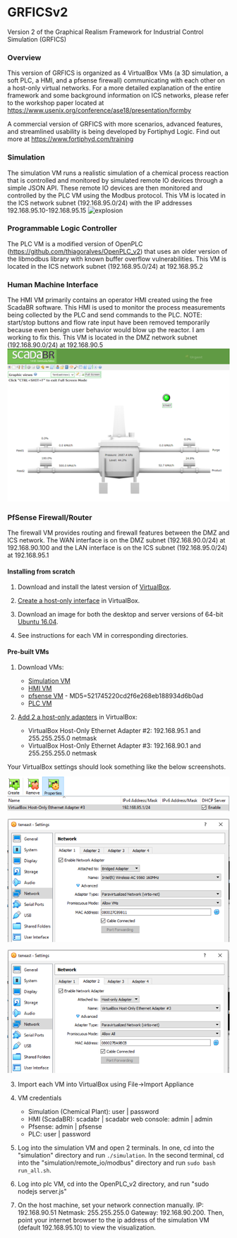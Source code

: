 # GRFICSv2
Version 2 of the Graphical Realism Framework for Industrial Control Simulation (GRFICS)

### Overview

This version of GRFICS is organized as 4 VirtualBox VMs (a 3D simulation, a soft PLC, a HMI, and a pfsense firewall) communicating with each other on a host-only virtual networks. For a more detailed explanation of the entire framework and some background information on ICS networks, please refer to the workshop paper located at https://www.usenix.org/conference/ase18/presentation/formby

A commercial version of GRFICS with more scenarios, advanced features, and streamlined usability is being developed by Fortiphyd Logic. Find out more at https://www.fortiphyd.com/training

### Simulation

The simulation VM runs a realistic simulation of a chemical process reaction that is controlled and monitored by simulated remote IO devices through a simple JSON API. These remote IO devices are then monitored and controlled by the PLC VM using the Modbus protocol. This VM is located in the ICS network subnet (192.168.95.0/24) with the IP addresses 192.168.95.10-192.168.95.15
![explosion](figures/explosion.png)

### Programmable Logic Controller

The PLC VM is a modified version of OpenPLC (https://github.com/thiagoralves/OpenPLC_v2) that uses an older version of the libmodbus library with known buffer overflow vulnerabilities. This VM is located in the ICS network subnet (192.168.95.0/24) at 192.168.95.2

### Human Machine Interface

The HMI VM primarily contains an operator HMI created using the free ScadaBR software. This HMI is used to monitor the process measurements being collected by the PLC and send commands to the PLC. NOTE: start/stop buttons and flow rate input have been removed temporarily because even benign user behavior would blow up the reactor. I am working to fix this. This VM is located in the DMZ network subnet (192.168.90.0/24) at 192.168.90.5
![hmi](figures/hmi.png)


### PfSense Firewall/Router

The firewall VM provides routing and firewall features between the DMZ and ICS network. The WAN interface is on the DMZ subnet (192.168.90.0/24) at 192.168.90.100 and the LAN interface is on the ICS subnet (192.168.95.0/24) at 192.168.95.1

#### Installing from scratch

1. Download and install the latest version of [VirtualBox](https://www.virtualbox.org/wiki/Downloads).

2. [Create a host-only interface](https://www.virtualbox.org/manual/ch06.html#network_hostonly) in VirtualBox.

3. Download an image for both the desktop and server versions of 64-bit [Ubuntu 16.04](http://releases.ubuntu.com/16.04/).

4. See instructions for each VM in corresponding directories.

#### Pre-built VMs

1. Download VMs:

   - [Simulation VM](https://netorgft4230013-my.sharepoint.com/:u:/g/personal/sbryce_fortiphyd_com/EX1dehhUo0ZJrdIjFyjngQ4B7khfnl1avUfWMRzwQ3MvUQ?e=uURdXd)
   - [HMI VM](https://netorgft4230013-my.sharepoint.com/:u:/g/personal/sbryce_fortiphyd_com/EQXZ8QtAXNdGjJggF45J6GYBpu_xhd20WUITNSRIow-3UQ?e=dJ2TGo)
   - [pfsense VM](https://netorgft4230013-my.sharepoint.com/:u:/g/personal/dformby_fortiphyd_com/ETe9GfHNkOZKh2YuL7oMd1UBs8zhnqmGnqoODuTy2q8alg?e=GqTHB6) - MD5=521745220cd2f6e268eb188934d6b0ad
   - [PLC VM](https://netorgft4230013-my.sharepoint.com/:u:/g/personal/sbryce_fortiphyd_com/ETCyfk-Xfd1Gr9HBYAXT5ssBpuYS4PvTIy7-00ukCRI1EA?e=vMV63e)

2. [Add 2 a host-only adapters](https://www.virtualbox.org/manual/ch06.html#network_hostonly) in VirtualBox:
    - VirtualBox Host-Only Ethernet Adapter #2: 192.168.95.1 and 255.255.255.0 netmask
    - VirtualBox Host-Only Ethernet Adapter #3: 192.168.90.1 and 255.255.255.0 netmask

  Your VirtualBox settings should look something like the below screenshots.

  ![netset3](figures/network_settings3.PNG)

  ![netset1](figures/network_settings1.PNG)

  ![netset2](figures/network_settings2.PNG)

3. Import each VM into VirtualBox using File->Import Appliance

4. VM credentials
    - Simulation (Chemical Plant): user | password
    - HMI (ScadaBR): scadabr | scadabr    web console: admin | admin
    - Pfsense: admin | pfsense
    - PLC: user | password

5. Log into the simulation VM and open 2 terminals. In one, cd into the "simulation" directory and run `./simulation`. In the second terminal, cd into the "simulation/remote_io/modbus" directory and run `sudo bash run_all.sh`.

6. Log into plc VM, cd into the OpenPLC_v2 directory, and run "sudo nodejs server.js"

7. On the host machine, set your network connection manually. IP: 192.168.90.51 Netmask: 255.255.255.0 Gateway: 192.168.90.200. Then, point your internet browser to the ip address of the simulation VM (default 192.168.95.10) to view the visualization.
